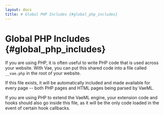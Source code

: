 ```yaml
---
layout: docs
title: # Global PHP Includes {#global_php_includes}
---
```


# Global PHP Includes {#global_php_includes}

If you are using PHP, it is often useful to write PHP code that is used
across your website. With Vae, you can put this shared code into a file
called `__vae.php` in the root of your website.

If this file exists, it will be automatically included and made
available for every page -- both PHP pages and HTML pages being parsed
by VaeML.

If you are using PHP to extend the VaeML engine, your extension code and
hooks should also go inside this file, as it will be the only code
loaded in the event of certain hook callbacks.
